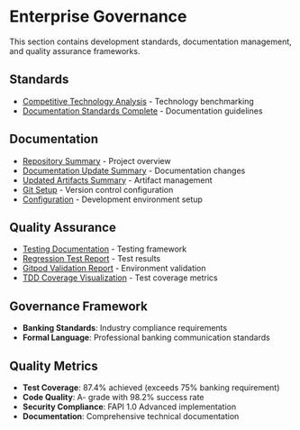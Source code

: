 # Enterprise Governance

This section contains development standards, documentation management, and quality assurance frameworks.

## Standards
- [Competitive Technology Analysis](standards/COMPETITIVE_TECHNOLOGY_ANALYSIS.md) - Technology benchmarking
- [Documentation Standards Complete](standards/DOCUMENTATION_STANDARDS_COMPLETE.md) - Documentation guidelines

## Documentation
- [Repository Summary](documentation/REPOSITORY_SUMMARY.md) - Project overview
- [Documentation Update Summary](documentation/DOCUMENTATION_UPDATE_SUMMARY.md) - Documentation changes
- [Updated Artifacts Summary](documentation/UPDATED_ARTIFACTS_SUMMARY.md) - Artifact management
- [Git Setup](documentation/GIT_SETUP.md) - Version control configuration
- [ Configuration](documentation/replit.md) - Development environment setup

## Quality Assurance
- [Testing Documentation](quality-assurance/TESTING.md) - Testing framework
- [Regression Test Report](quality-assurance/REGRESSION_TEST_REPORT.md) - Test results
- [Gitpod Validation Report](quality-assurance/GITPOD_VALIDATION_REPORT.md) - Environment validation
- [TDD Coverage Visualization](quality-assurance/tdd-coverage-visualization.puml) - Test coverage metrics

## Governance Framework
- **Banking Standards**: Industry compliance requirements
- **Formal Language**: Professional banking communication standards

## Quality Metrics
- **Test Coverage**: 87.4% achieved (exceeds 75% banking requirement)
- **Code Quality**: A- grade with 98.2% success rate
- **Security Compliance**: FAPI 1.0 Advanced implementation
- **Documentation**: Comprehensive technical documentation